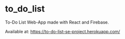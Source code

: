 # to_do_list

To-Do List Web-App made with React and Firebase.

Available at: https://to-do-list-se-project.herokuapp.com/
